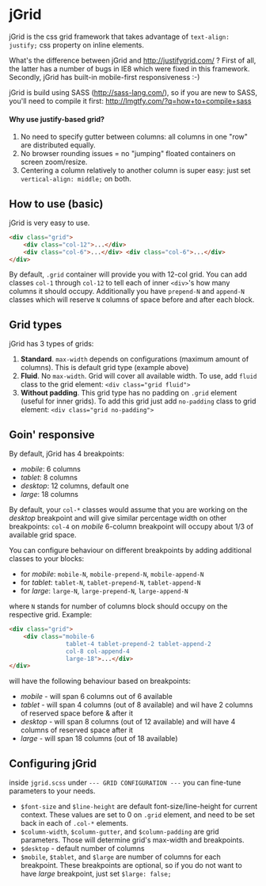 # jGrid

jGrid is the css grid framework that takes advantage of `text-align: justify;` css property on inline elements.

What's the difference between jGrid and http://justifygrid.com/ ? First of all, the latter has a number of bugs in IE8 which were fixed in this framework. Secondly, jGrid has built-in mobile-first responsiveness :-)

jGrid is build using SASS (http://sass-lang.com/), so if you are new to SASS, you'll need to compile it first: http://lmgtfy.com/?q=how+to+compile+sass

#### Why use justify-based grid?

1. No need to specify gutter between columns: all columns in one "row" are distributed equally.
2. No browser rounding issues = no "jumping" floated containers on screen zoom/resize.
3. Centering a column relatively to another column is super easy: just set `vertical-align: middle;` on both.

## How to use (basic)

jGrid is very easy to use.

```html
<div class="grid">
    <div class="col-12">...</div>
    <div class="col-6">...</div> <div class="col-6">...</div>
</div>
```

By default, `.grid` container will provide you with 12-col grid. You can add classes `col-1` through `col-12` to tell each of inner `<div>`'s how many columns it should occupy. Additionally you have `prepend-N` and `append-N` classes which will reserve `N` columns of space before and after each block.

## Grid types

jGrid has 3 types of grids:

1. **Standard**. `max-width` depends on configurations (maximum amount of columns). This is default grid type (example above)
2. **Fluid**. No `max-width`. Grid will cover all available width. To use, add `fluid` class to the grid element: `<div class="grid fluid">`
3. **Without padding**. This grid type has no padding on `.grid` element (useful for inner grids). To add this grid just add `no-padding` class to grid element: `<div class="grid no-padding">`

## Goin' responsive

By default, jGrid has 4 breakpoints: 

* *mobile*: 6 columns
* *tablet*: 8 columns
* *desktop*: 12 columns, default one
* *large*: 18 columns

By default, your `col-*` classes would assume that you are working on the *desktop* breakpoint and will give similar percentage width on other breakpoints: `col-4` on *mobile* 6-column breakpoint will occupy about 1/3 of available grid space.

You can configure behaviour on different breakpoints by adding additional classes to your blocks:

* for *mobile*: `mobile-N`, `mobile-prepend-N`, `mobile-append-N`
* for *tablet*: `tablet-N`, `tablet-prepend-N`, `tablet-append-N`
* for *large*: `large-N`, `large-prepend-N`, `large-append-N`
 
where `N` stands for number of columns block should occupy on the respective grid. Example:

```html
<div class="grid">
    <div class="mobile-6 
                tablet-4 tablet-prepend-2 tablet-append-2 
                col-8 col-append-4 
                large-18">...</div>
</div>
```

will have the following behaviour based on breakpoints:

* *mobile* - will span 6 columns out of 6 available
* *tablet* - will span 4 columns (out of 8 available) and wil have 2 columns of reserved space before & after it
* *desktop* - will span 8 columns (out of 12 available) and will have 4 columns of reserved space after it
* *large* - will span 18 columns (out of 18 available)

## Configuring jGrid

inside `jgrid.scss` under `--- GRID CONFIGURATION ---` you can fine-tune parameters to your needs.

*  `$font-size` and `$line-height` are default font-size/line-height for current context. These values are set to 0 on `.grid` element, and need to be set back in each of `.col-*` elements.
*  `$column-width`, `$column-gutter`, and `$column-padding` are grid parameters. Those will determine grid's max-width and breakpoints.
*  `$desktop` - default number of columns
*  `$mobile`, `$tablet`, and `$large` are number of columns for each breakpoint. These breakpoints are optional, so if you do not want to have *large* breakpoint, just set `$large: false;`

